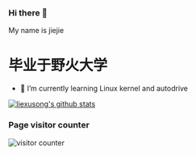 
### Hi there 👋

My name is jiejie

# 毕业于野火大学

- 🌱 I’m currently learning Linux kernel and autodrive

 [![liexusong's github stats](https://github-readme-stats.vercel.app/api?username=jiejietop)](https://github.com/jiejietop)

### Page visitor counter

![visitor counter](https://profile-counter.glitch.me/jiejietop/count.svg)
